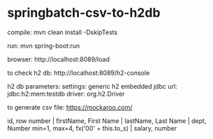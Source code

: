# springbatch-csv-to-h2db

compile:
mvn clean install -DskipTests

run:
mvn spring-boot:run

browser:
http://localhost:8089/load

to check h2 db:
http://localhost:8089/h2-console

h2 db parameters:
settings: generic h2 embedded
jdbc url: jdbc:h2:mem:testdb
driver: org.h2.Driver


to generate csv file:
https://mockaroo.com/

id, row number |
firstName, First Name |
lastName, Last Name |
dept, Number min=1, max=4,  fx('00' + this.to_s) |
salary, number
